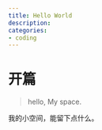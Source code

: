 ```yaml
---
title: Hello World
description: 
categories: 
- coding
---
```


# 开篇

>hello, My space.

我的小空间，能留下点什么。
